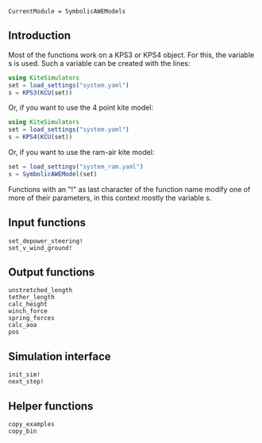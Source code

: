 ```@meta
CurrentModule = SymbolicAWEModels
```
## Introduction
Most of the functions work on a KPS3 or KPS4 object. For this, the variable s is used.
Such a variable can be created with the lines:
```julia
using KiteSimulators
set = load_settings("system.yaml")
s = KPS3(KCU(set))
```
Or, if you want to use the 4 point kite model:
```julia
using KiteSimulators
set = load_settings("system.yaml")
s = KPS4(KCU(set))
```
Or, if you want to use the ram-air kite model:
```julia
set = load_settings("system_ram.yaml")
s = SymbolicAWEModel(set)
```
Functions with an "!" as last character of the function name modify one of more of their
parameters, in this context mostly the variable s.

## Input functions
```@docs
set_depower_steering!
set_v_wind_ground!
```

## Output functions
```@docs
unstretched_length
tether_length
calc_height
winch_force
spring_forces
calc_aoa
pos
```

## Simulation interface
```@docs
init_sim!
next_step!
```

## Helper functions
```@docs
copy_examples
copy_bin
```
